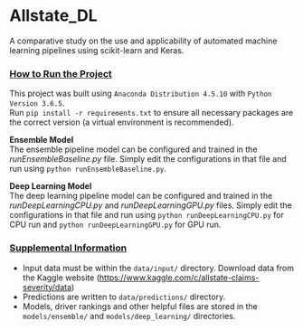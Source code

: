 # Allstate_DL
A comparative study on the use and applicability of automated machine learning pipelines using scikit-learn and Keras.

### <u>How to Run the Project</u>
This project was built using `Anaconda Distribution 4.5.10` with `Python Version 3.6.5`. <br>
Run `pip install -r requirements.txt` to ensure all necessary packages are the correct version (a virtual environment is recommended).

<b>Ensemble Model</b><br>
The ensemble pipeline model can be configured and trained in the *runEnsembleBaseline.py* file. Simply edit the configurations in that file and run using `python runEnsembleBaseline.py`.

<b>Deep Learning Model</b><br>
The deep learning pipeline model can be configured and trained in the *runDeepLearningCPU.py* and *runDeepLearningGPU.py* files. Simply edit the configurations in that file and run using `python runDeepLearningCPU.py` for CPU run and `python runDeepLearningGPU.py` for GPU run.

### <u>Supplemental Information</u>
* Input data must be within the `data/input/` directory. Download data from the Kaggle website (https://www.kaggle.com/c/allstate-claims-severity/data)
* Predictions are written to `data/predictions/` directory.
* Models, driver rankings and other helpful files are stored in the `models/ensemble/` and `models/deep_learning/` directories.
